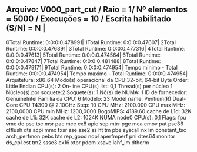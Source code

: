 Arquivo: V000_part_cut / Raio = 1/ Nº elementos = 5000 / Execuções = 10 / Escrita habilitado (S/N) = N |
-------------------------------------------------------------------------------------------
0Total Runtime: 0:0:0:0.478991|
1Total Runtime: 0:0:0:0.47607|
2Total Runtime: 0:0:0:0.476391|
3Total Runtime: 0:0:0:0.477316|
4Total Runtime: 0:0:0:0.47613|
5Total Runtime: 0:0:0:0.474564|
6Total Runtime: 0:0:0:0.47847|
7Total Runtime: 0:0:0:0.481488|
8Total Runtime: 0:0:0:0.479171|
9Total Runtime: 0:0:0:0.474954|
Tempo minimo - Total Runtime: 0:0:0:0.474954|
Tempo maximo - Total Runtime: 0:0:0:0.474954|
Arquitetura:           x86_64
Modo(s) operacional da CPU:32-bit, 64-bit
Byte Order:            Little Endian
CPU(s):                2
On-line CPU(s) list:   0,1
Thread(s) per núcleo  1
Núcleo(s) por soquete:2
Soquete(s):            1
Nó(s) de NUMA:        1
ID de fornecedor:      GenuineIntel
Família da CPU:       6
Modelo:                23
Model name:            Pentium(R) Dual-Core CPU       T4300  @ 2.10GHz
Step:                  10
CPU MHz:               2100.000
CPU max MHz:           2100,0000
CPU min MHz:           1200,0000
BogoMIPS:              4189.60
cache de L1d:          32K
cache de L1i:          32K
cache de L2:           1024K
NUMA node0 CPU(s):     0,1
Flags:                 fpu vme de pse tsc msr pae mce cx8 apic sep mtrr pge mca cmov pat pse36 clflush dts acpi mmx fxsr sse sse2 ss ht tm pbe syscall nx lm constant_tsc arch_perfmon pebs bts rep_good nopl aperfmperf pni dtes64 monitor ds_cpl est tm2 ssse3 cx16 xtpr pdcm xsave lahf_lm dtherm
